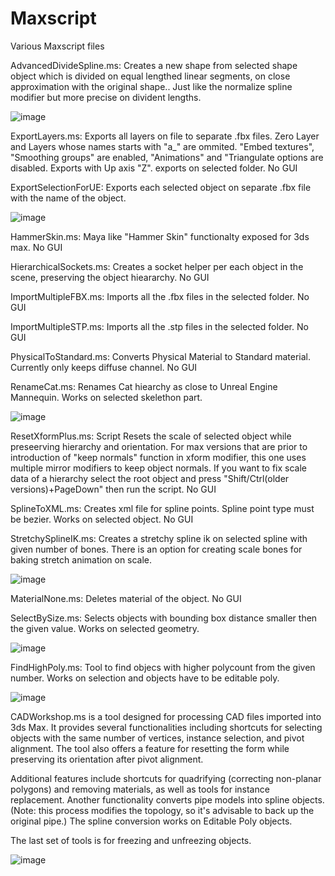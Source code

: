 # Maxscript
Various Maxscript files

 AdvancedDivideSpline.ms: Creates a new shape from selected shape object which is divided on equal lengthed linear segments, on close approximation with the original shape.. Just like the normalize spline modifier but more precise on divident lengths.
 
 ![image](https://user-images.githubusercontent.com/99070284/232242065-b5b797b6-93f8-4b34-b1c1-cfe71fbed744.png)

 
 ExportLayers.ms: Exports all layers on file to separate .fbx files. Zero Layer and Layers whose names starts with "a_" are ommited. "Embed textures", "Smoothing groups" are enabled, "Animations" and "Triangulate options are disabled. Exports with Up axis "Z". exports on selected folder. No GUI
 
 ExportSelectionForUE: Exports each selected object on separate .fbx file with the name of the object.
 
 ![image](https://user-images.githubusercontent.com/99070284/232242016-745c2344-9845-4863-8fa8-7c03eb6d5401.png)
 
 HammerSkin.ms: Maya like "Hammer Skin"  functionalty exposed for 3ds max. No GUI
 
 HierarchicalSockets.ms: Creates a socket helper per each object in the scene, preserving the object hieararchy. No GUI
 
 ImportMultipleFBX.ms: Imports all the .fbx files in the selected folder. No GUI
 
 ImportMultipleSTP.ms: Imports all the .stp files in the selected folder. No GUI
 
 PhysicalToStandard.ms: Converts Physical Material to Standard material. Currently only keeps diffuse channel. No GUI
 
 RenameCat.ms: Renames Cat hiearchy as close to Unreal Engine Mannequin. Works on selected skelethon part.
 
 ![image](https://user-images.githubusercontent.com/99070284/232243799-a86555ef-7a9a-4a90-b507-f3f626344aee.png)
 
 ResetXformPlus.ms: Script Resets the scale of selected object while preseerving hierarchy and orientation. For max versions that are prior to introduction of  "keep normals" function in xform modifier, this one uses multiple mirror modifiers to keep object normals. If you want to fix scale data of a hierarchy select the root object and press "Shift/Ctrl(older versions)+PageDown" then run the script. No GUI

 SplineToXML.ms: Creates xml file for  spline points. Spline point type must be bezier. Works on selected object. No GUI
 
 StretchySplineIK.ms: Creates a stretchy spline ik on selected spline with given number of bones. There is an option for creating scale bones for baking stretch animation on scale.
 
 ![image](https://user-images.githubusercontent.com/99070284/232244901-04017b80-5af7-48e3-b634-a6586ecf2486.png)

  MaterialNone.ms: Deletes material of the object. No GUI

  SelectBySize.ms: Selects objects with bounding box distance smaller then the given value. Works on selected geometry.
  
 ![image](https://user-images.githubusercontent.com/99070284/232245135-22b44457-4791-452d-8a47-0f617e07dafe.png)
 
  FindHighPoly.ms: Tool to find objecs with higher polycount from the given number. Works on selection and objects have to be editable poly.
  
  ![image](https://user-images.githubusercontent.com/99070284/232245222-6149a646-e590-4973-a826-c5265df361f4.png)

CADWorkshop.ms is a tool designed for processing CAD files imported into 3ds Max. It provides several functionalities including shortcuts for selecting objects with the same number of vertices, instance selection, and pivot alignment. The tool also offers a feature for resetting the form while preserving its orientation after pivot alignment.

Additional features include shortcuts for quadrifying (correcting non-planar polygons) and removing materials, as well as tools for instance replacement. Another functionality converts pipe models into spline objects. (Note: this process modifies the topology, so it's advisable to back up the original pipe.) The spline conversion works on Editable Poly objects.

The last set of tools is for freezing and unfreezing objects.
  
  ![image](https://user-images.githubusercontent.com/99070284/232245704-f1497ec8-cb05-49d5-8dc0-601be4477709.png)

  


 
 


